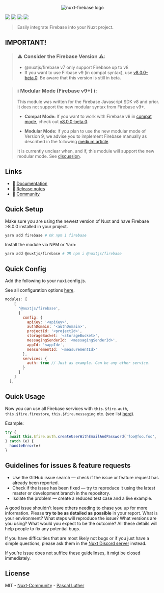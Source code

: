 <p align="center">
  <img src="./docs/static/preview.png" alt="nuxt-firebase logo">
</p>

[![](https://david-dm.org/nuxt-community/firebase-module/status.svg?style=flat-square)](https://david-dm.org/nuxt-community/i18n-module)
[![](https://snyk.io/test/github/nuxt-community/firebase-module/badge.svg?style=flat-square)](https://snyk.io/test/github/nuxt-community/firebase-module)
[![](https://img.shields.io/npm/v/@nuxtjs/firebase/latest.svg?style=flat-square)](https://npmjs.com/package/@nuxtjs/firebase)
[![](https://img.shields.io/npm/dt/@nuxtjs/firebase.svg?style=flat-square)](https://npmjs.com/package/@nuxtjs/firebase)

> Easily integrate Firebase into your Nuxt project.

## IMPORTANT!

> ### ⚠️ **Consider the Firebase Version ⚠️**:
>
> - @nuxtjs/firebase v7 only support Firebase up to v8
> - If you want to use Firbase v9 (in compat syntax), use [v8.0.0-beta.0](https://www.npmjs.com/package/@nuxtjs/firebase/v/8.0.0-beta.0). Be aware that this version is still in beta.

> ### ℹ️ **Modular Mode (Firebase v9+) ℹ️**:
>
> This module was written for the Firebase Javascript SDK v8 and prior. It does not support the new modular syntax from Firebase v9+.
>
> - **Compat Mode:** If you want to work with Firebase v9 in [compat mode](https://firebase.google.com/docs/web/modular-upgrade#update_imports_to_v9_compat), check out [v8.0.0-beta.0](https://www.npmjs.com/package/@nuxtjs/firebase/v/8.0.0-beta.0).
>
> - **Modular Mode:** If you plan to use the new modular mode of Version 9, we advise you to implement Firebase manually as described in the following [medium article](https://lupas.medium.com/firebase-9-beta-nuxt-js-981cf3dac910).
>
> It is currently unclear when, and if, this module will support the new modular mode. See [discussion](https://github.com/nuxt-community/firebase-module/issues/573).

## Links

- 📘 [Documentation](https://firebase.nuxtjs.org/)
- 🔖 [Release notes](https://github.com/nuxt-community/firebase-module/releases)
- 👥 [Community](https://discord.nuxtjs.org/)

## Quick Setup

Make sure you are using the newest version of Nuxt and have Firebase >8.0.0 installed in your project.

```bash
yarn add firebase # OR npm i firebase
```

Install the module via NPM or Yarn:

```bash
yarn add @nuxtjs/firebase # OR npm i @nuxtjs/firebase
```

## Quick Config

Add the following to your nuxt.config.js.

See all configuration options [here](https://firebase.nuxtjs.org/guide/options/).

```js
modules: [
    [
      '@nuxtjs/firebase',
      {
        config: {
          apiKey: '<apiKey>',
          authDomain: '<authDomain>',
          projectId: '<projectId>',
          storageBucket: '<storageBucket>',
          messagingSenderId: '<messagingSenderId>',
          appId: '<appId>',
          measurementId: '<measurementId>'
        },
        services: {
          auth: true // Just as example. Can be any other service.
        }
      }
    ]
  ],
```

## Quick Usage

Now you can use all Firebase services with `this.$fire.auth`, `this.$fire.firestore`, `this.$fire.messaging` etc. (see list [here](https://firebase.nuxtjs.org/guide/usage/)).

Example:

```js
try {
  await this.$fire.auth.createUserWithEmailAndPassword('foo@foo.foo', 'test')
} catch (e) {
  handleError(e)
}
```

## Guidelines for issues & feature requests

- Use the GitHub issue search — check if the issue or feature request has already been reported.
- Check if the issue has been fixed — try to reproduce it using the latest master or development branch in the repository.
- Isolate the problem — create a reduced test case and a live example.

A good issue shouldn't leave others needing to chase you up for more information. Please **try to be as detailed as possible** in your report. What is your environment? What steps will reproduce the issue? What versions are you using? What would you expect to be the outcome? All these details will help people to fix any potential bugs.

If you have difficulties that are most likely not bugs or if you just have a simple questions, please ask them in the [Nuxt Discord server](https://discord.nuxtjs.org) instead.

If you're issue does not suffice these guidelinses, it migt be closed immediately.

## License

MIT - [Nuxt-Community](https://github.com/nuxt-community) - [Pascal Luther](https://github.com/lupas)
